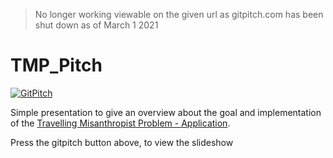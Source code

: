 > No longer working viewable on the given url as gitpitch.com has been shut down as of March 1 2021

# TMP_Pitch
[![GitPitch](https://gitpitch.com/assets/badge.svg)](https://gitpitch.com/StraysWonderland/TMP_Pitch) 

Simple presentation to give an overview about the goal and implementation of the [Travelling Misanthropist Problem - Application](https://github.com/StraysWonderland/TravellingMisanthropistProblem).

Press the gitpitch button above, to view the slideshow
